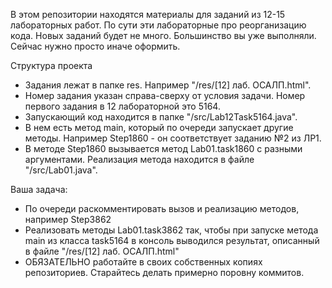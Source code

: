 В этом репозитории находятся материалы для заданий из 12-15 лабораторных работ.
По сути эти лабораторные про реорганизацию кода. Новых заданий будет не много.
Большинство вы уже выполняли. Сейчас нужно просто иначе оформить.

Структура проекта
* Задания лежат в папке res. Например "/res/[12] лаб. ОСАЛП.html".
* Номер задания указан справа-сверху от условия задачи. Номер первого задания в 12 лабораторной это 5164.
* Запускающий код находится в папке "/src/Lab12Task5164.java".
* В нем есть метод main, который по очереди запускает другие методы. Например Step1860 - он соответствует заданию №2 из ЛР1.
* В методе Step1860 вызывается метод Lab01.task1860 с разными аргументами. Реализация метода находится в файле "/src/Lab01.java".

Ваша задача:
* По очереди раскомментировать вызов и реализацию методов, например Step3862
* Реализовать методы Lab01.task3862 так, чтобы при запуске метода main из класса task5164
в консоль выводился результат, описанный в файле "/res/[12] лаб. ОСАЛП.html"
* ОБЯЗАТЕЛЬНО работайте в своих собственных копиях репозиториев. Старайтесь делать примерно поровну коммитов.
